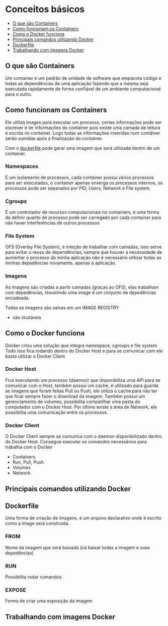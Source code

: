 # Conceitos básicos

- [O que são Containers](#o-que-são-containers)
- [Como funcionam os Containers](#como-funcionam-os-containers)
- [Como o Docker funciona](#como-o-docker-funciona)
- [Principais comandos utilizando Docker](#principais-comandos-utilizando-docker)
- [Dockerfile](#dockerfile)
- [Trabalhando com imagens Docker](#trabalhando-com-imagens-docker)

## O que são Containers

Um container é um padrão de unidade de software que empacota código e todas as dependências de uma aplicação fazendo que a mesma seja executada rapidamente de forma confiável de um ambiente computacional para o outro.

## Como funcionam os Containers

Ele utiliza images para executar um processo, certas informações pode ser escrever e ler informações do container pois existe uma camada de leitura e escrita no container. Logo todas as informações inseridas num contâiner serão sumidas após a finalização do container.

Com o [dockerfile](#dockerfile) pode gerar uma imagem que será utilizada dentro de um container.

### Namespaces

É um isolamento de processos, cada container possuí vários processos para ser executados, o container apenas enxerga os processos internos, os processos pode ser separados por PID, Users, Network e File system.

### Cgroups

É um controlador de recursos computacionais no containers, é uma forma de definir quanto de processo pode ser carregado por cada container para não haver interferências de outros processos

### File System

OFS (Overlay File System), é inteção de trabalhar com camadas, isso serve para evitar o reuso de dependências, sempre que houver a necessidade de aumentar o processo da minha aplicação não é necessário utilizar todas as minhas depedências novamente, apenas a aplicação.

### Imagens

As imagens são criadas a partir camadas (graças ao OFS), elas trabalham com depedências, resumindo uma image é um conjunto de depedências encadeada.

Todas as imagens são salvas em um IMAGE REGISTRY

- são imutáveis

## Como o Docker funciona

Docker criou uma solução que integra namespace, cgroups e file system. Todo isso fica rodando dentro do Docker Host e para se comunicar com ele basta utilizar o Docker Client

### Docker Host

Fica executando um processo (daemon) que disponibiliza uma API para se comunicar com o Host, também possui um cache, é utilizado para guarda as imagens que foram feitas Pull ou Push, ele utiliza o cache para não ter que ficar sempre fazer o download da imagem. Também possui um gerenciamento de volumes, possibilita compatilhar uma pasta do computador com o Docker Host. Por último existe a área de Network, ele possibilita uma comunicação entre os processos.

### Docker Client

O Docker Client sempre se comunica com o daemon disponibilizado dentro do Docker Host. Consegue executar os comandos necessários para trabalha com o Docker

- Containers
- Run, Pull, Push
- Volumes
- Network

## Principais comandos utilizando Docker

## Dockerfile

Uma forma de criação de imagens, é um arquivo declarativo onde é escrito como a image será construida.

### FROM

Nome da imagem que será baixada (irá baixar todas a imagem e suas depedências)

### RUN

Possibilita rodar comandos

### EXPOSE

Forma de criar uma exposição da imagem

## Trabalhando com imagens Docker
